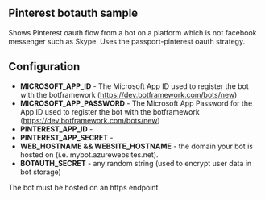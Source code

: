 
## Pinterest botauth sample

Shows Pinterest oauth flow from a bot on a platform which is not facebook messenger such as Skype.  Uses the passport-pinterest oauth strategy.

## Configuration
* **MICROSOFT_APP_ID** - The Microsoft App ID used to register the bot with the botframework (https://dev.botframework.com/bots/new)
* **MICROSOFT_APP_PASSWORD** - The Microsoft App Password for the App ID used to register the bot with the botframework (https://dev.botframework.com/bots/new)
* **PINTEREST_APP_ID** -
* **PINTEREST_APP_SECRET** -
* **WEB_HOSTNAME && WEBSITE_HOSTNAME** - the domain your bot is hosted on (i.e. mybot.azurewebsites.net).
* **BOTAUTH_SECRET** - any random string (used to encrypt user data in bot storage)

The bot must be hosted on an https endpoint.
